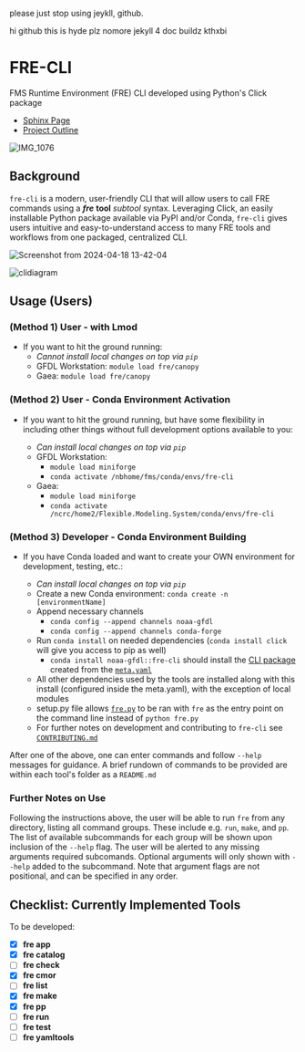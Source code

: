 please just stop using jeykll, github.

hi github this is hyde plz nomore jekyll 4 doc buildz kthxbi

# **FRE-CLI**


FMS Runtime Environment (FRE) CLI developed using Python's Click package

* [Sphinx Page](https://ilaflott.github.io/fre-cli/index.html)
* [Project Outline](https://docs.google.com/document/d/19Uc01IPuuIuMtOyAvxXj9Mn6Ivc5Ql6NZ-Q6I8YowRI/edit?usp=sharing)

![IMG_1076](https://github.com/NOAA-GFDL/fre-cli/assets/98476720/817cabe1-6e3b-4210-9874-b13f601265d6)

## **Background**

`fre-cli` is a modern, user-friendly CLI that will allow users to call FRE commands using a **_fre_** **tool** _subtool_ syntax. Leveraging Click, an easily installable Python package available via PyPI and/or Conda, `fre-cli` gives users intuitive and easy-to-understand access to many FRE tools and workflows from one packaged, centralized CLI.

![Screenshot from 2024-04-18 13-42-04](https://github.com/NOAA-GFDL/fre-cli/assets/98476720/43c028a6-4e6a-42fe-8bec-008b6758ea9b)

![clidiagram](https://github.com/NOAA-GFDL/fre-cli/assets/98476720/04cd8ce1-dec8-457f-b8b7-544275e04f46)

## **Usage (Users)**

### (Method 1) User - with Lmod

* If you want to hit the ground running:
    - _Cannot install local changes on top via `pip`_
    - GFDL Workstation: `module load fre/canopy`
    - Gaea: `module load fre/canopy`
    
### (Method 2) User - Conda Environment Activation
* If you want to hit the ground running, but have some flexibility in including other things without full development options available to you:

    - _Can install local changes on top via `pip`_
    - GFDL Workstation:
        - `module load miniforge`
        - `conda activate /nbhome/fms/conda/envs/fre-cli`
    - Gaea:
        - `module load miniforge`
        - `conda activate /ncrc/home2/Flexible.Modeling.System/conda/envs/fre-cli`
        
### (Method 3) Developer - Conda Environment Building
* If you have Conda loaded and want to create your OWN environment for development, testing, etc.:

    - _Can install local changes on top via `pip`_
    - Create a new Conda environment: `conda create -n [environmentName]`
    - Append necessary channels
        - `conda config --append channels noaa-gfdl` 
        - `conda config --append channels conda-forge`
    - Run `conda install` on needed dependencies (`conda install click` will give you access to pip as well)
        - `conda install noaa-gfdl::fre-cli` should install the [CLI package](https://anaconda.org/NOAA-GFDL/fre-cli) created from the [`meta.yaml`](https://github.com/NOAA-GFDL/fre-cli/blob/refactoring/meta.yaml)
    - All other dependencies used by the tools are installed along with this install (configured inside the meta.yaml), with the exception of local modules
    - setup.py file allows [`fre.py`](https://github.com/NOAA-GFDL/fre-cli/blob/main/fre/fre.py) to be ran with `fre` as the entry point on the command line instead of `python fre.py`
    - For further notes on development and contributing to `fre-cli` see [`CONTRIBUTING.md`](https://github.com/NOAA-GFDL/fre-cli/blob/breakup_README/CONTRIBUTING.md)

After one of the above, one can enter commands and follow `--help` messages for guidance. A brief rundown of commands to be provided are within each tool's folder as a `README.md`

### Further Notes on Use
Following the instructions above, the user will be able to run `fre` from any directory, listing all command groups. These include e.g. `run`, `make`, and `pp`. The list of available subcommands for each group will be shown upon inclusion of the `--help` flag. The user will be alerted to any missing arguments required subcomands. Optional arguments will only shown with `--help` added to the subcommand. Note that argument flags are not positional, and can be specified in any order. 

## **Checklist: Currently Implemented Tools**

To be developed:

- [x]  **fre app**
- [x]  **fre catalog**
- [ ]  **fre check**
- [x]  **fre cmor**
- [ ]  **fre list**
- [x]  **fre make**
- [x]  **fre pp**
- [ ]  **fre run**
- [ ]  **fre test**
- [ ]  **fre yamltools**

